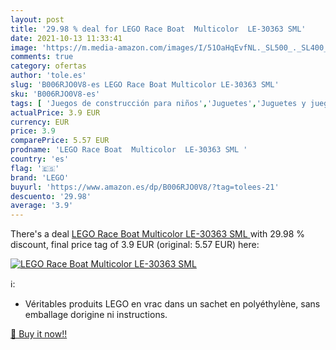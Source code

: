 ```yaml
---
layout: post
title: '29.98 % deal for LEGO Race Boat  Multicolor  LE-30363 SML'
date: 2021-10-13 11:33:41
image: 'https://m.media-amazon.com/images/I/51OaHqEvfNL._SL500_._SL400_.jpg'
comments: true
category: ofertas
author: 'tole.es'
slug: 'B006RJO0V8-es LEGO Race Boat Multicolor LE-30363 SML'
sku: 'B006RJO0V8-es'
tags: [ 'Juegos de construcción para niños','Juguetes','Juguetes y juegos','lego', ]
actualPrice: 3.9 EUR
currency: EUR
price: 3.9
comparePrice: 5.57 EUR
prodname: 'LEGO Race Boat  Multicolor  LE-30363 SML '
country: 'es'
flag: '🇪🇸'
brand: 'LEGO'
buyurl: 'https://www.amazon.es/dp/B006RJO0V8/?tag=tolees-21'
descuento: '29.98'
average: '3.9'
---
```


There's a deal [LEGO Race Boat  Multicolor  LE-30363 SML ](https://www.amazon.es/dp/B006RJO0V8/?tag=tolees-21)  with  29.98 % discount, final price tag of  3.9 EUR (original: 5.57 EUR) here:

[![LEGO Race Boat  Multicolor  LE-30363 SML](https://m.media-amazon.com/images/I/51OaHqEvfNL._SL500_._SL400_.jpg)](https://www.amazon.es/dp/B006RJO0V8/?tag=tolees-21)

ℹ️:

- Véritables produits LEGO en vrac dans un sachet en polyéthylène, sans emballage dorigine ni instructions.

[🛒 Buy it now!!](https://www.amazon.es/dp/B006RJO0V8/?tag=tolees-21)
